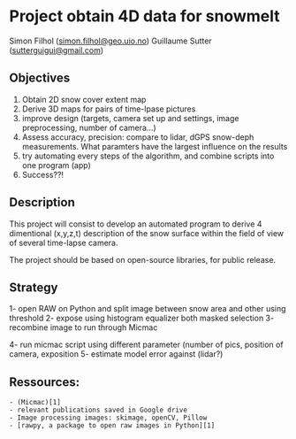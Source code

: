 # Project obtain 4D data for snowmelt

Simon Filhol (simon.filhol@geo.uio.no)
Guillaume Sutter (sutterguigui@gmail.com)

## Objectives

 1. Obtain 2D snow cover extent map
 2. Derive 3D maps for pairs of time-lpase pictures
 3. improve design (targets, camera set up and settings, image preprocessing, number of camera...)
 4. Assess accuracy, precision: compare to lidar, dGPS snow-deph measurements. What paramters have the largest influence on the results
 5. try automating every steps of the algorithm, and combine scripts into one program (app)
 5. Success??!

## Description

This project will consist to develop an automated program to derive 4 dimentional (x,y,z,t) description of the snow surface within the field of view of several time-lapse camera.

The project should be based on open-source libraries, for public release. 

## Strategy

1- open RAW on Python and split image between snow area and other using threshold
2- expose using histogram equalizer both masked selection
3- recombine image to run through Micmac

4- run micmac script using different parameter (number of pics, position of camera, exposition
5- estimate model error against (lidar?)



## Ressources:

    - (Micmac)[1]
    - relevant publications saved in Google drive
    - Image processing images: skimage, openCV, Pillow
    - [rawpy, a package to open raw images in Python][1]


  [1]: https://pypi.python.org/pypi/rawpy
